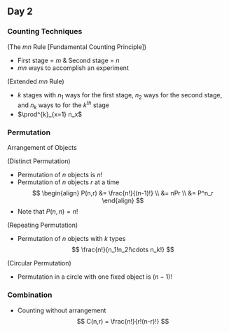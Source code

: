 ## Day 2

### Counting Techniques
(The $mn$ Rule [Fundamental Counting Principle])
- First stage = $m$ & Second stage = $n$
- $mn$ ways to accomplish an experiment

(Extended $mn$ Rule)
- $k$ stages with $n_1$ ways for the first stage, $n_2$ ways for the second stage, and $n_k$ ways to for the $k^{th}$ stage
- $\prod^{k}_{x=1} n_x$

### Permutation
Arrangement of Objects

(Distinct Permutation)
- Permutation of $n$ objects is $n!$
- Permutation of $n$ objects $r$ at a time
$$
	\begin{align}
		P(n,r) &= \frac{n!}{(n-1)!} \\
			   &= nPr \\
			   &= P^n_r
	\end{align}
$$
- Note that $P(n,n) = n!$

(Repeating Permutation)
- Permutation of $n$ objects with $k$ types
$$
	\frac{n!}{n_1!n_2!\cdots n_k!}
$$

(Circular Permutation)
- Permutation in a circle with one fixed object is $(n-1)!$

### Combination
- Counting without arrangement
$$
	C(n,r) = \frac{n!}{r!(n-r)!}
$$
